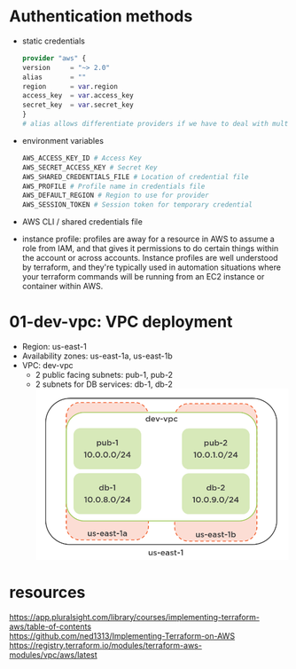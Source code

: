 # Authentication methods

* static credentials
    ```tf
    provider "aws" {
    version     = "~> 2.0"
    alias       = ""
    region      = var.region
    access_key  = var.access_key
    secret_key  = var.secret_key
    }
    # alias allows differentiate providers if we have to deal with multiple providers
    ```
* environment variables
    ```tf
    AWS_ACCESS_KEY_ID # Access Key 
    AWS_SECRET_ACCESS_KEY # Secret Key 
    AWS_SHARED_CREDENTIALS_FILE # Location of credential file 
    AWS_PROFILE # Profile name in credentials file 
    AWS_DEFAULT_REGION # Region to use for provider 
    AWS_SESSION_TOKEN # Session token for temporary credential
    ```

* AWS CLI / shared credentials file
* instance profile: profiles are away for a resource in AWS to assume a role from IAM, and that gives it permissions to do certain things within the account or across accounts. Instance profiles are well understood by terraform, and they're typically used in automation situations where your terraform commands will be running from an EC2 instance or container within AWS.


# 01-dev-vpc: VPC deployment

* Region: us-east-1   
* Availability zones: us-east-1a, us-east-1b
* VPC: dev-vpc
  * 2 public facing subnets: pub-1, pub-2
  * 2 subnets for DB services: db-1, db-2
![aws-terraform-01-VPC.png](./images/aws-terraform-01-VPC.png)



# resources
https://app.pluralsight.com/library/courses/implementing-terraform-aws/table-of-contents   
https://github.com/ned1313/Implementing-Terraform-on-AWS   
https://registry.terraform.io/modules/terraform-aws-modules/vpc/aws/latest
